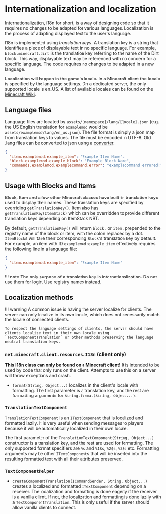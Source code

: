 Internationalization and localization
=====================================

Internationalization, i18n for short, is a way of designing code so that it requires no changes to be adapted for various languages. Localization is the process of adapting displayed text to the user's language.

I18n is implemented using _translation keys_. A translation key is a string that identifies a piece of displayable text in no specific language. For example, `block.minecraft.dirt` is the translation key referring to the name of the Dirt block. This way, displayable text may be referenced with no concern for a specific language. The code requires no changes to be adapted in a new language.

Localization will happen in the game's locale. In a Minecraft client the locale is specified by the language settings. On a dedicated server, the only supported locale is en_US. A list of available locales can be found on the [Minecraft Wiki](https://minecraft.gamepedia.com/Language#Available_languages).

Language files
--------------

Language files are located by `assets/[namespace]/lang/[locale].json` (e.g. the US English translation for `examplemod` would be `assets/examplemod/lang/en_us.json`). The file format is simply a json map from translation keys to values. The file must be encoded in UTF-8. Old .lang files can be converted to json using a [converter][converter].

```json
{
  "item.examplemod.example_item": "Example Item Name",
  "block.examplemod.example_block": "Example Block Name",
  "commands.examplemod.examplecommand.error": "examplecommand errored!"
}
```

Usage with Blocks and Items
---------------------------

Block, Item and a few other Minecraft classes have built-in translation keys used to display their names. These translation keys are specified by overriding `getTranslationKey()`. Item also has `getTranslationKey(ItemStack)` which can be overridden to provide different translation keys depending on ItemStack NBT.

By default, `getTranslationKey()` will return `block.` or `item.` prepended to the registry name of the block or item, with the colon replaced by a dot. `ItemBlock`s will take their corresponding `Block`'s translation key by default. For example, an item with ID `examplemod:example_item` effectively requires the following line in a language file:

```json
{
  "item.examplemod.example_item": "Example Item Name"
}
```

!!! note
    The only purpose of a translation key is internationalization. Do not use them for logic. Use registry names instead.


Localization methods
--------------------

!!! warning
    A common issue is having the server localize for clients. The server can only localize in its own locale, which does not necessarily match the locale of connected clients.
    
    To respect the language settings of clients, the server should have clients localize text in their own locale using `TextComponentTranslation` or other methods preserving the language neutral translation keys.

### `net.minecraft.client.resources.I18n` (client only)

**This I18n class can only be found on a Minecraft client!** It is intended to be used by code that only runs on the client. Attempts to use this on a server will throw exceptions and crash.

- `format(String, Object...)` localizes in the client's locale with formatting. The first parameter is a translation key, and the rest are formatting arguments for `String.format(String, Object...)`.

### `TranslationTextComponent`

`TranslationTextComponent` is an `ITextComponent` that is localized and formatted lazily. It is very useful when sending messages to players because it will be automatically localized in their own locale.

The first parameter of the `TranslationTextComponent(String, Object...)` constructor is a translation key, and the rest are used for formatting. The only supported format specifiers are `%s` and `%1$s`, `%2$s`, `%3$s` etc. Formatting arguments may be other `ITextComponent`s that will be inserted into the resulting formatted text with all their attributes preserved.

### `TextComponentHelper`

- `createComponentTranslation(ICommandSender, String, Object...)` creates a localized and formatted `ITextComponent` depending on a receiver. The localization and formatting is done eagerly if the receiver is a vanilla client. If not, the localization and formatting is done lazily with a `TextComponentTranslation`. This is only useful if the server should allow vanilla clients to connect.

[converter]: https://tterrag.com/lang2json/
